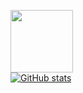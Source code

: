<a href="https://t.me/dkamchatov" target="blank"><img align="center" src="https://img.icons8.com/color/344/telegram-app--v1.png" height="100" /></a> <br />
[![GitHub stats](https://github-readme-stats.vercel.app/api?username=DenisKamchatov)](https://github.com/username/github-readme-stats)
